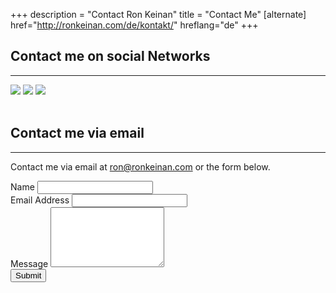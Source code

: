 +++
description = "Contact Ron Keinan"
title = "Contact Me"
[alternate]
href="http://ronkeinan.com/de/kontakt/"
hreflang="de"
+++
                    <h2 class="intro-text text-center">Contact me on social Networks
                    </h2>
                    <hr>
                    <div class="text-center">
                        <a class="socmed" rel="nofollow" href="https://www.facebook.com/ronkeinanmusic"><img src="/en/img/FB-f-Logo__blue_58.png"></img></a>
                        <a class="socmed" rel="nofollow" href="https://www.youtube.com/user/qwair"><img src="/en/img/youtube-logo.png"></img></a>
                          <a class="socmed" rel="nofollow" href="https://www.soundcloud.com/ronkeinan"><img src="/en/img/sc_gradient_96x48.png"></img></a>
                      </div>
                      <br />
                      <h2 class="intro-text text-center">Contact me via email
                    </h2>
                    <hr>
                    <p>Contact me via email at <a href="mailto:ron@ronkeinan.com">ron@ronkeinan.com</a> or the form below.
                    <form role="form" action="https://formspree.io/ron@ronkeinan.com"
      method="POST">
                        <div class="row">
                            <div class="form-group col-lg-4">
                                <label>Name</label>
                                <input type="text" name="Name" class="form-control">
                            </div>
                            <div class="form-group col-lg-4">
                                <label>Email Address</label>
                                <input type="email" name="Email" class="form-control">
                            </div>
                            <div class="clearfix"></div>
                            <div class="form-group col-lg-12">
                                <label>Message</label>
                                <textarea class="form-control" name="Message" rows="6"></textarea>
                            </div>
                            <div class="form-group col-lg-12">
                                <input type="hidden" name="save" value="contact">
                                <button type="submit" value="Send" class="btn btn-default">Submit</button>
                            </div>
                        </div>
                    </form>
